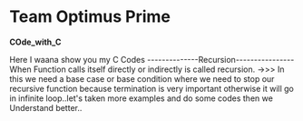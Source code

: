 # **Team Optimus Prime** 
**COde_with_C**

Here I waana show you my C Codes 
--------------Recursion----------------
When Function calls itself directly or indirectly is called recursion.
->>> In this we need a base case or base condition where we need to stop our recursive function because termination is very important otherwise it will go in infinite loop..let's taken more examples and do some codes then we Understand better..
